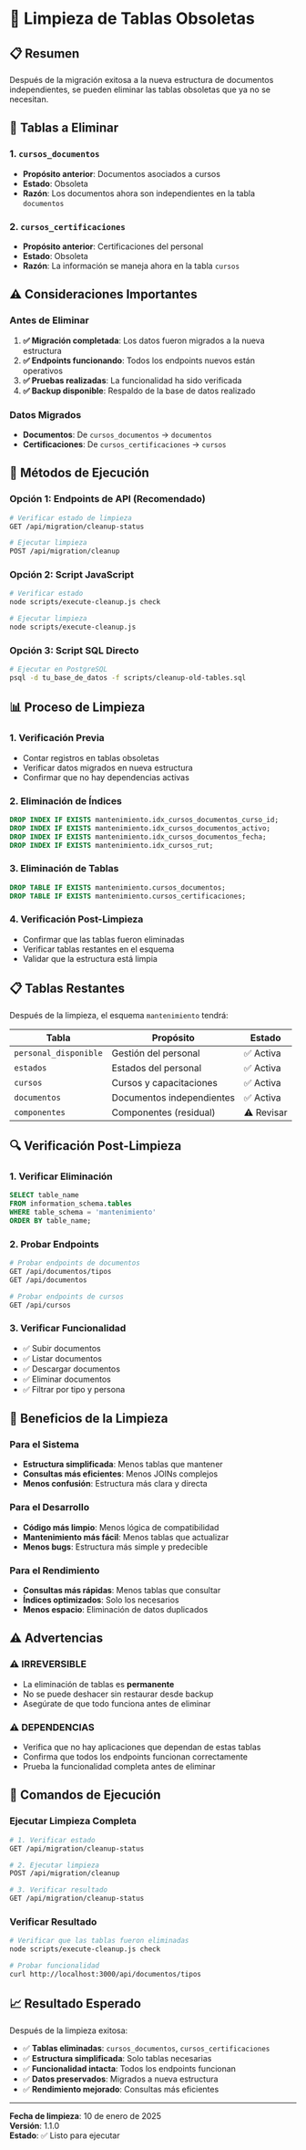 # 🧹 Limpieza de Tablas Obsoletas

## 📋 Resumen

Después de la migración exitosa a la nueva estructura de documentos independientes, se pueden eliminar las tablas obsoletas que ya no se necesitan.

## 🎯 Tablas a Eliminar

### 1. `cursos_documentos`
- **Propósito anterior**: Documentos asociados a cursos
- **Estado**: Obsoleta
- **Razón**: Los documentos ahora son independientes en la tabla `documentos`

### 2. `cursos_certificaciones`
- **Propósito anterior**: Certificaciones del personal
- **Estado**: Obsoleta
- **Razón**: La información se maneja ahora en la tabla `cursos`

## ⚠️ Consideraciones Importantes

### Antes de Eliminar
1. **✅ Migración completada**: Los datos fueron migrados a la nueva estructura
2. **✅ Endpoints funcionando**: Todos los endpoints nuevos están operativos
3. **✅ Pruebas realizadas**: La funcionalidad ha sido verificada
4. **✅ Backup disponible**: Respaldo de la base de datos realizado

### Datos Migrados
- **Documentos**: De `cursos_documentos` → `documentos`
- **Certificaciones**: De `cursos_certificaciones` → `cursos`

## 🚀 Métodos de Ejecución

### Opción 1: Endpoints de API (Recomendado)
```bash
# Verificar estado de limpieza
GET /api/migration/cleanup-status

# Ejecutar limpieza
POST /api/migration/cleanup
```

### Opción 2: Script JavaScript
```bash
# Verificar estado
node scripts/execute-cleanup.js check

# Ejecutar limpieza
node scripts/execute-cleanup.js
```

### Opción 3: Script SQL Directo
```bash
# Ejecutar en PostgreSQL
psql -d tu_base_de_datos -f scripts/cleanup-old-tables.sql
```

## 📊 Proceso de Limpieza

### 1. Verificación Previa
- Contar registros en tablas obsoletas
- Verificar datos migrados en nueva estructura
- Confirmar que no hay dependencias activas

### 2. Eliminación de Índices
```sql
DROP INDEX IF EXISTS mantenimiento.idx_cursos_documentos_curso_id;
DROP INDEX IF EXISTS mantenimiento.idx_cursos_documentos_activo;
DROP INDEX IF EXISTS mantenimiento.idx_cursos_documentos_fecha;
DROP INDEX IF EXISTS mantenimiento.idx_cursos_rut;
```

### 3. Eliminación de Tablas
```sql
DROP TABLE IF EXISTS mantenimiento.cursos_documentos;
DROP TABLE IF EXISTS mantenimiento.cursos_certificaciones;
```

### 4. Verificación Post-Limpieza
- Confirmar que las tablas fueron eliminadas
- Verificar tablas restantes en el esquema
- Validar que la estructura está limpia

## 📋 Tablas Restantes

Después de la limpieza, el esquema `mantenimiento` tendrá:

| Tabla | Propósito | Estado |
|-------|-----------|--------|
| `personal_disponible` | Gestión del personal | ✅ Activa |
| `estados` | Estados del personal | ✅ Activa |
| `cursos` | Cursos y capacitaciones | ✅ Activa |
| `documentos` | Documentos independientes | ✅ Activa |
| `componentes` | Componentes (residual) | ⚠️ Revisar |

## 🔍 Verificación Post-Limpieza

### 1. Verificar Eliminación
```sql
SELECT table_name
FROM information_schema.tables 
WHERE table_schema = 'mantenimiento'
ORDER BY table_name;
```

### 2. Probar Endpoints
```bash
# Probar endpoints de documentos
GET /api/documentos/tipos
GET /api/documentos

# Probar endpoints de cursos
GET /api/cursos
```

### 3. Verificar Funcionalidad
- ✅ Subir documentos
- ✅ Listar documentos
- ✅ Descargar documentos
- ✅ Eliminar documentos
- ✅ Filtrar por tipo y persona

## 🎉 Beneficios de la Limpieza

### Para el Sistema
- **Estructura simplificada**: Menos tablas que mantener
- **Consultas más eficientes**: Menos JOINs complejos
- **Menos confusión**: Estructura más clara y directa

### Para el Desarrollo
- **Código más limpio**: Menos lógica de compatibilidad
- **Mantenimiento más fácil**: Menos tablas que actualizar
- **Menos bugs**: Estructura más simple y predecible

### Para el Rendimiento
- **Consultas más rápidas**: Menos tablas que consultar
- **Índices optimizados**: Solo los necesarios
- **Menos espacio**: Eliminación de datos duplicados

## ⚠️ Advertencias

### ⚠️ **IRREVERSIBLE**
- La eliminación de tablas es **permanente**
- No se puede deshacer sin restaurar desde backup
- Asegúrate de que todo funciona antes de eliminar

### ⚠️ **DEPENDENCIAS**
- Verifica que no hay aplicaciones que dependan de estas tablas
- Confirma que todos los endpoints funcionan correctamente
- Prueba la funcionalidad completa antes de eliminar

## 🚀 Comandos de Ejecución

### Ejecutar Limpieza Completa
```bash
# 1. Verificar estado
GET /api/migration/cleanup-status

# 2. Ejecutar limpieza
POST /api/migration/cleanup

# 3. Verificar resultado
GET /api/migration/cleanup-status
```

### Verificar Resultado
```bash
# Verificar que las tablas fueron eliminadas
node scripts/execute-cleanup.js check

# Probar funcionalidad
curl http://localhost:3000/api/documentos/tipos
```

## 📈 Resultado Esperado

Después de la limpieza exitosa:

- ✅ **Tablas eliminadas**: `cursos_documentos`, `cursos_certificaciones`
- ✅ **Estructura simplificada**: Solo tablas necesarias
- ✅ **Funcionalidad intacta**: Todos los endpoints funcionan
- ✅ **Datos preservados**: Migrados a nueva estructura
- ✅ **Rendimiento mejorado**: Consultas más eficientes

---

**Fecha de limpieza**: 10 de enero de 2025  
**Versión**: 1.1.0  
**Estado**: ✅ Listo para ejecutar



